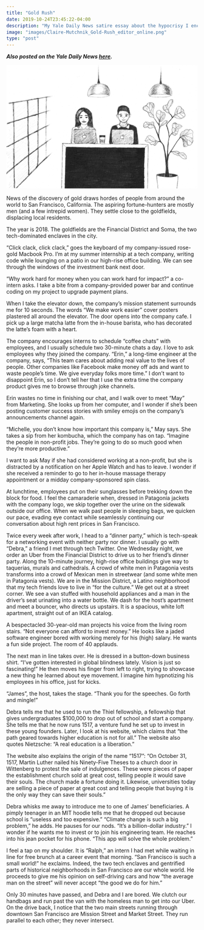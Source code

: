 ```yaml
---
title: "Gold Rush"
date: 2019-10-24T23:45:22-04:00
description: "My Yale Daily News satire essay about the hypocrisy I encountered in Silicon Valley."
image: "images/Claire-Mutchnik_Gold-Rush_editor_online.png"
type: "post"
---
```


**_Also posted on the Yale Daily News [here](https://yaledailynews.com/blog/2019/10/24/gold-rush/)._**

![Gold Rush Cover Photo by Claire Mutchnik](images/Claire-Mutchnik_Gold-Rush_editor_online.png "Drawing by Claire Mutchnik")

News of the discovery of gold draws hordes of people from around the world to San Francisco, California. The aspiring fortune-hunters are mostly men (and a few intrepid women). They settle close to the goldfields, displacing local residents.

The year is 2018. The goldfields are the Financial District and Soma, the two tech-dominated enclaves in the city.

“Click clack, click clack,” goes the keyboard of my company-issued rose-gold Macbook Pro. I’m at my summer internship at a tech company, writing code while lounging on a patio in our high-rise office building. We can see through the windows of the investment bank next door.

“Why work hard for money when you can work hard for impact?” a co-intern asks. I take a bite from a company-provided power bar and continue coding on my project to upgrade payment plans.

When I take the elevator down, the company’s mission statement surrounds me for 10 seconds. The words “We make work easier” cover posters plastered all around the elevator. The door opens into the company cafe. I pick up a large matcha latte from the in-house barista, who has decorated the latte’s foam with a heart.

The company encourages interns to schedule “coffee chats” with employees, and I usually schedule two 30-minute chats a day. I love to ask employees why they joined the company. “Erin,” a long-time engineer at the company, says, “This team cares about adding real value to the lives of people. Other companies like Facebook make money off ads and want to waste people’s time. We give everyday folks more time.” I don’t want to disappoint Erin, so I don’t tell her that I use the extra time the company product gives me to browse through joke channels.

Erin wastes no time in finishing our chat, and I walk over to meet “May” from Marketing. She looks up from her computer, and I wonder if she’s been posting customer success stories with smiley emojis on the company’s announcements channel again.

“Michelle, you don’t know how important this company is,” May says. She takes a sip from her kombucha, which the company has on tap. “Imagine the people in non-profit jobs. They’re going to do so much good when they’re more productive.”

I want to ask May if she had considered working at a non-profit, but she is distracted by a notification on her Apple Watch and has to leave. I wonder if she received a reminder to go to her in-house massage therapy appointment or a midday company-sponsored spin class.

At lunchtime, employees put on their sunglasses before trekking down the block for food. I feel the camaraderie when, dressed in Patagonia jackets with the company logo, we skip together over the urine on the sidewalk outside our office. When we walk past people in sleeping bags, we quicken our pace, evading eye contact while seamlessly continuing our conversation about high rent prices in San Francisco.

Twice every week after work, I head to a “dinner party,” which is tech-speak for a networking event with neither party nor dinner. I usually go with “Debra,” a friend I met through tech Twitter. One Wednesday night, we order an Uber from the Financial District to drive us to her friend’s dinner party. Along the 10-minute journey, high-rise office buildings give way to taquerias, murals and cathedrals. A crowd of white men in Patagonia vests transforms into a crowd of Mexican men in streetwear (and some white men in Patagonia vests). We are in the Mission District, a Latino neighborhood that my tech friends love to live in “for the culture.” We get out at a street corner. We see a van stuffed with household appliances and a man in the driver’s seat urinating into a water bottle. We dash for the host’s apartment and meet a bouncer, who directs us upstairs. It is a spacious, white loft apartment, straight out of an IKEA catalog.

A bespectacled 30-year-old man projects his voice from the living room stairs. “Not everyone can afford to invest money.” He looks like a jaded software engineer bored with working merely for his (high) salary. He wants a fun side project. The room of 40 applauds.

The next man in line takes over. He is dressed in a button-down business shirt. “I’ve gotten interested in global blindness lately. Vision is just so fascinating!” He then moves his finger from left to right, trying to showcase a new thing he learned about eye movement. I imagine him hypnotizing his employees in his office, just for kicks.

“James”, the host, takes the stage. “Thank you for the speeches. Go forth and mingle!”

Debra tells me that he used to run the Thiel fellowship, a fellowship that gives undergraduates \$100,000 to drop out of school and start a company. She tells me that he now runs 1517, a venture fund he set up to invest in these young founders. Later, I look at his website, which claims that “the path geared towards higher education is not for all.” The website also quotes Nietzsche: “A real education is a liberation.”

The website also explains the origin of the name “1517”: “On October 31, 1517, Martin Luther nailed his Ninety-Five Theses to a church door in Wittenberg to protest the sale of indulgences. These were pieces of paper the establishment church sold at great cost, telling people it would save their souls. The church made a fortune doing it. Likewise, universities today are selling a piece of paper at great cost and telling people that buying it is the only way they can save their souls.”

Debra whisks me away to introduce me to one of James’ beneficiaries. A pimply teenager in an MIT hoodie tells me that he dropped out because school is “useless and too expensive.” “Climate change is such a big problem,” he adds. He pauses for our nods. “It’s a billion-dollar industry.” I wonder if he wants me to invest or to join his engineering team. He reaches into his jean pocket for his phone. “This app will solve the whole problem.”

I feel a tap on my shoulder. It is “Ralph,” an intern I had met while waiting in line for free brunch at a career event that morning. “San Francisco is such a small world!” he exclaims. Indeed, the two tech enclaves and gentrified parts of historical neighborhoods in San Francisco are our whole world. He proceeds to give me his opinion on self-driving cars and how “the average man on the street” will never accept “the good we do for him.”

Only 30 minutes have passed, and Debra and I are bored. We clutch our handbags and run past the van with the homeless man to get into our Uber. On the drive back, I notice that the two main streets running through downtown San Francisco are Mission Street and Market Street. They run parallel to each other; they never intersect.
